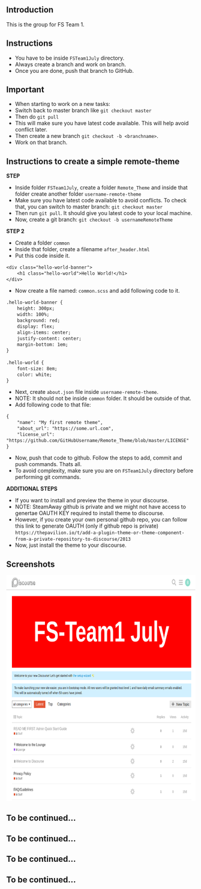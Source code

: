 ## Introduction
This is the group for FS Team 1.

## Instructions
- You have to be inside `FSTeam1July` directory.
- Always create a branch and work on branch.
- Once you are done, push that branch to GitHub.

## Important
- When starting to work on a new tasks:
- Switch back to master branch like `git checkout master`
- Then do `git pull`
- This will make sure you have latest code available. This will help avoid conflict later.
- Then create a new branch `git checkout -b <branchname>`.
- Work on that branch.


## Instructions to create a simple remote-theme

**STEP**

- Inside folder `FSTeam1July`, create a folder `Remote_Theme` and inside that folder create another folder `username-remote-theme`
- Make sure you have latest code available to avoid conflicts. To check that, you can switch to master branch: `git checkout master`
- Then run `git pull`. It should give you latest code to your local machine.
- Now, create a git branch: `git checkout -b usernameRemoteTheme`

**STEP 2**

- Create a folder `common`
- Inside that folder, create a filename `after_header.html`
- Put this code inside it.

```
<div class="hello-world-banner">
    <h1 class="hello-world">Hello World!</h1>
</div>
```
- Now create a file named: `common.scss` and add following code to it.

```
.hello-world-banner {
    height: 300px;
    width: 100%;
    background: red;
    display: flex;
    align-items: center;
    justify-content: center;
    margin-bottom: 1em;
}

.hello-world {
    font-size: 8em;
    color: white;
}
```

- Next, create `about.json` file inside `username-remote-theme`.
- NOTE: It should not be inside `common` folder. It should be outside of that.
- Add following code to that file:

```
{
    "name": "My first remote theme",
    "about_url": "https://some.url.com",
    "license_url": "https://github.com/GitHubUsername/Remote_Theme/blob/master/LICENSE"
}
```
- Now, push that code to github. Follow the steps to add, commit and push commands. Thats all.
- To avoid complexity, make sure you are on `FSTeam1July` directory before performing git commands.

**ADDITIONAL STEPS**
- If you want to install and preview the theme in your discourse.
- NOTE: SteamAway github is private and we might not have access to genertae OAUTH KEY required to install theme to discourse.
- However, if you create your own personal github repo, you can follow this link to generate OAUTH (only if github repo is private)
`https://thepavilion.io/t/add-a-plugin-theme-or-theme-component-from-a-private-repository-to-discourse/2013`
- Now, just install the theme to your discourse.

## Screenshots
<img src="screenshots/Hello_World_Theme.PNG" height="600">

## To be continued...
## To be continued...
## To be continued...
## To be continued...
